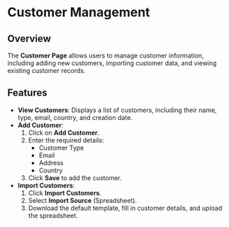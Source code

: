 # Customer Management

## Overview
The **Customer Page** allows users to manage customer information, including adding new customers, importing customer data, and viewing existing customer records.

## Features
- **View Customers**: Displays a list of customers, including their name, type, email, country, and creation date.
- **Add Customer**:
  1. Click on **Add Customer**.
  2. Enter the required details:
     - Customer Type
     - Email
     - Address
     - Country
  3. Click **Save** to add the customer.
- **Import Customers**:
  1. Click **Import Customers**.
  2. Select **Import Source** (Spreadsheet).
  3. Download the default template, fill in customer details, and upload the spreadsheet.
